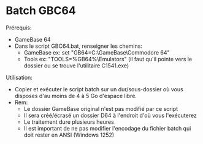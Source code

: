 # Batch GBC64

Prérequis: 
- GameBase 64
- Dans le script GBC64.bat, renseigner les chemins:
    - GameBase  ex: set "GB64=C:\GameBase\Commodore 64"
    - Tools     ex: "TOOLS=%GB64%\Emulators" (il faut qu'il pointe vers le dossier ou se trouve l'utilitaire C1541.exe)

Utilisation:
- Copier et exécuter le script batch sur un dur/sous-dossier où vous disposes d'au moins de 4 à 5 Go d'espace libre.
- Rem: 
	- Le dossier GameBase original n'est pas modifié par ce script
	- Il sera créé/écrasé un dossier D64 à l'endroit d'où vous l'exécuterez
	- Le traitement dure plusieurs heures
	- Il est important de ne pas modifier l'encodage du fichier batch qui doit rester en ANSI (Windows 1252)
	
